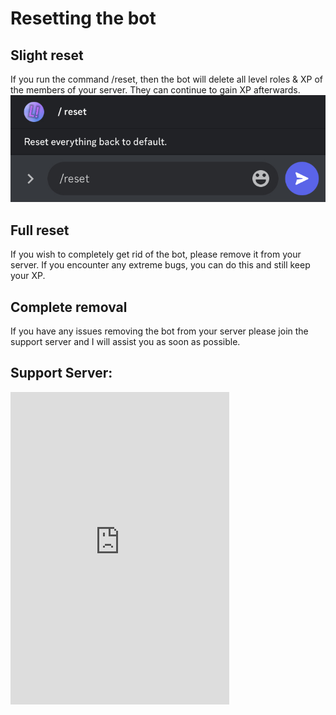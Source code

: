 # Resetting the bot

## Slight reset
If you run the command /reset, then the bot will delete all level roles & XP of the members of your server. They can continue to gain XP afterwards.
<img src="/images/reset.png" alt="/reset">

## Full reset
If you wish to completely get rid of the bot, please remove it from your server. If you encounter any extreme bugs, you can do this and still keep your XP.

## Complete removal
If you have any issues removing the bot from your server please join the support server and I will assist you as soon as possible.

## Support Server:
<iframe src="https://discord.com/widget?id=1049464046497304598&theme=dark" width="350" height="500" allowtransparency="true" frameborder="0" sandbox="allow-popups allow-popups-to-escape-sandbox allow-same-origin allow-scripts"></iframe>
